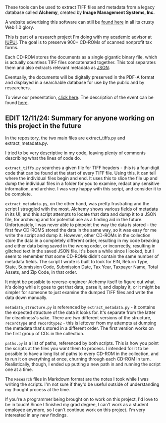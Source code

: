 These tools can be used to extract TIFF files and metadata from a legacy database called **Alchemy**, created by **Image Management Systems, Inc.**

A website advertising this software can still be [found here](https://www.imagemgt.com/alchemy.html) in all its crusty Web 1.0 glory.

This is part of a research project I'm doing with my academic advisor at [IUPUI](https://luddy.iupui.edu/). The goal is to preserve 900+ CD-ROMs of scanned nonprofit tax forms. 

Each CD-ROM stores the documents as a single gigantic binary file, which is actually countless TIFF files concatenated together. This tool separates them and also extracts relevant metadata as [JSON](https://en.wikipedia.org/wiki/JSON).

Eventually, the documents will be digitally preserved in the PDF-A format and displayed in a searchable database for use by the public and by researchers.

To view our presentation, [click here](https://hdl.handle.net/1805/37104). The description of the event can be found [here](https://clirevents2023.sched.com/event/1On64/w02-combo-unlocking-archives-email-preservation-legacy-database-rescue-and-digital-project-management).

## EDIT 12/11/24: Summary for anyone working on this project in the future

In the repository, the two main files are extract_tiffs.py and extract_metadata.py.

I tried to be very descriptive in my code, leaving plenty of comments describing what the lines of code do. 

`extract_tiffs.py` searches a given file for TIFF headers - this is a four-digit code that can be found at the start of every TIFF file. Using this, it can tell where the individual files begin and end. It uses this to slice the file up and dump the individual files in a folder for you to examine, redact any sensitive information, and archive. I was very happy with this script, and consider it to be complete.

`extract_metadata.py`, on the other hand, was pretty frustrating and the script I struggled with the most. Alchemy shows various fields of metadata in its UI, and this script attempts to locate that data and dump it to a JSON file, for archiving and for potential use as a finding aid in the future. Unfortunately, I was never able to pinpoint the way the data is stored - the first few CD-ROMS stored the data in the same way, so it was easy for me write the script and dump it. However, other CD-ROMs in the collection store the data in a completely different order, resulting in my code breaking and either data being saved in the wrong order, or incorrectly, resulting in glitched text in the saved JSON file. It's been a while since I looked, but I seem to remember that some CD-ROMs didn't contain the same number of metadata fields. The script I wrote is built to look for EIN, Return Type, State, Submission Code, Submission Date, Tax Year, Taxpayer Name, Total Assets, and Zip Code, in that order.

It might be possible to reverse-engineer Alchemy itself to figure out what it's doing while it goes to get that data, parse it, and display it, or it might be simpler for someone to just examine the dumped TIFF files and write the data down manually.

`metadata_structure.py` is referenced by `extract_metadata.py` - it contains the expected structure of the data it looks for. It's separate from the latter for cleanliness's sake. There are two different versions of the structure, `recordtype` and `recordtype2` - this is leftover from my attempts at dumping the metadata that's stored in a different order. The first version works on the first group of CDs in the collection.

`paths.py` is a list of paths, referenced by both scripts. This is how you point the scripts at the files you want them to process. I intended for it to be possible to have a long list of paths to every CD-ROM in the collection, and to run it on everything at once, churning through each CD-ROM in turn. Realistically, though, I ended up putting a new path in and running the script one at a time.

The `Research` files in Markdown format are the notes I took while I was writing the scripts. I'm not sure if they'd be useful outside of understanding my thought process at the time.

If you're a programmer being brought on to work on this project, I'd love to be in touch! Since I finished my grad degree, I can't work as a student employee anymore, so I can't continue work on this project. I'm very interested in any new findings.
